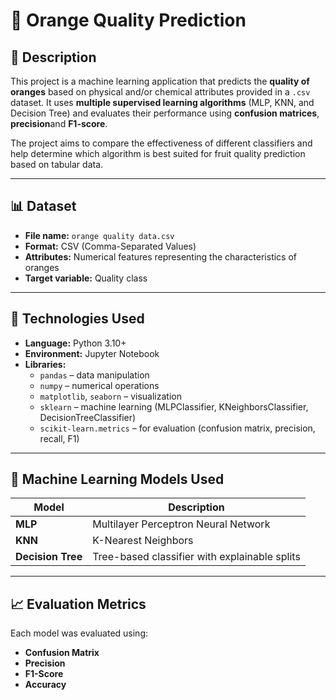 # 🍊 Orange Quality Prediction

## 🧠 Description

This project is a machine learning application that predicts the **quality of oranges** based on physical and/or chemical attributes provided in a `.csv` dataset. It uses **multiple supervised learning algorithms** (MLP, KNN, and Decision Tree) and evaluates their performance using **confusion matrices**, **precision**and **F1-score**.

The project aims to compare the effectiveness of different classifiers and help determine which algorithm is best suited for fruit quality prediction based on tabular data.

---

## 📊 Dataset

- **File name:** `orange quality data.csv`
- **Format:** CSV (Comma-Separated Values)
- **Attributes:** Numerical features representing the characteristics of oranges 
- **Target variable:** Quality class

---

## 🧰 Technologies Used

- **Language:** Python 3.10+
- **Environment:** Jupyter Notebook
- **Libraries:**
  - `pandas` – data manipulation
  - `numpy` – numerical operations
  - `matplotlib`, `seaborn` – visualization
  - `sklearn` – machine learning (MLPClassifier, KNeighborsClassifier, DecisionTreeClassifier)
  - `scikit-learn.metrics` – for evaluation (confusion matrix, precision, recall, F1)

---

## 🤖 Machine Learning Models Used

| Model              | Description                                     |
|-------------------|-------------------------------------------------|
| **MLP**            | Multilayer Perceptron Neural Network            |
| **KNN**            | K-Nearest Neighbors                             |
| **Decision Tree**  | Tree-based classifier with explainable splits   |

---

## 📈 Evaluation Metrics

Each model was evaluated using:

- **Confusion Matrix**
- **Precision**
- **F1-Score**
- **Accuracy**
